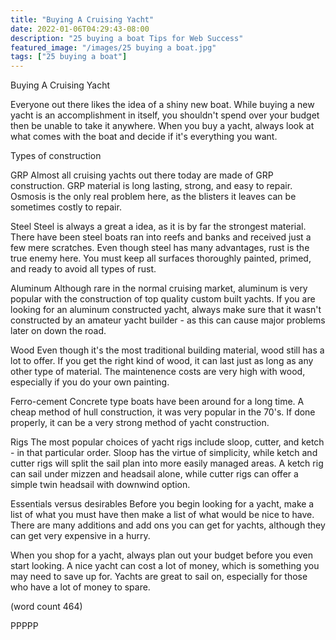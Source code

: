 ```yaml
---
title: "Buying A Cruising Yacht"
date: 2022-01-06T04:29:43-08:00
description: "25 buying a boat Tips for Web Success"
featured_image: "/images/25 buying a boat.jpg"
tags: ["25 buying a boat"]
---
```


Buying A Cruising Yacht

Everyone out there likes the idea of a shiny new
boat.  While buying a new yacht is an accomplishment
in itself, you shouldn't spend over your budget then
be unable to take it anywhere.  When you buy a 
yacht, always look at what comes with the boat 
and decide if it's everything you want.

Types of construction

GRP
Almost all cruising yachts out there today are made 
of GRP construction.  GRP material is long lasting,
strong, and easy to repair.  Osmosis is the only 
real problem here, as the blisters it leaves can be
sometimes costly to repair.

Steel
Steel is always a great a idea, as it is by far the
strongest material.  There have been steel boats ran
into reefs and banks and received just a few mere
scratches.  Even though steel has many advantages, 
rust is the true enemy here.  You must keep all
surfaces thoroughly painted, primed, and ready to
avoid all types of rust.

Aluminum
Although rare in the normal cruising market, 
aluminum is very popular with the construction of 
top quality custom built yachts.  If you are looking
for an aluminum constructed yacht, always make sure
that it wasn't constructed by an amateur yacht 
builder - as this can cause major problems later on
down the road.

Wood
Even though it's the most traditional building 
material, wood still has a lot to offer.  If you get
the right kind of wood, it can last just as long as
any other type of material.  The maintenence costs
are very high with wood, especially if you do your
own painting.

Ferro-cement
Concrete type boats have been around for a long 
time.  A cheap method of hull construction, it was
very popular in the 70's.  If done properly, it 
can be a very strong method of yacht construction.

Rigs
The most popular choices of yacht rigs include sloop,
cutter, and ketch - in that particular order.  Sloop
has the virtue of simplicity, while ketch and cutter
rigs will split the sail plan into more easily 
managed areas.  A ketch rig can sail under mizzen
and headsail alone, while cutter rigs can offer a 
simple twin headsail with downwind option.

Essentials versus desirables
Before you begin looking for a yacht, make a list
of what you must have then make a list of what would
be nice to have.  There are many additions and add 
ons you can get for yachts, although they can get 
very expensive in a hurry.

When you shop for a yacht, always plan out your 
budget before you even start looking.  A nice yacht
can cost a lot of money, which is something you 
may need to save up for.  Yachts are great to sail
on, especially for those who have a lot of money
to spare.

(word count 464)

PPPPP
